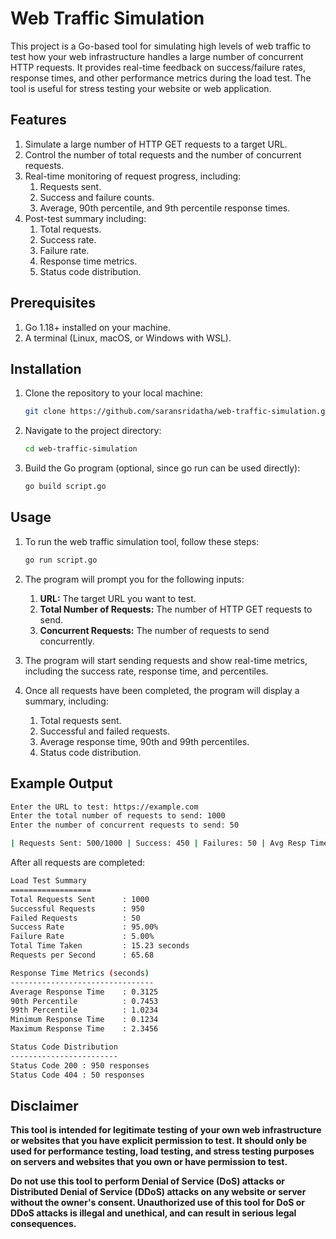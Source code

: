 # Web Traffic Simulation
This project is a Go-based tool for simulating high levels of web traffic to test how your web infrastructure handles a large number of concurrent HTTP requests. It provides real-time feedback on success/failure rates, response times, and other performance metrics during the load test. The tool is useful for stress testing your website or web application.

## Features
1. Simulate a large number of HTTP GET requests to a target URL.
2. Control the number of total requests and the number of concurrent requests.
3. Real-time monitoring of request progress, including:
     1. Requests sent.
     2. Success and failure counts.
     3. Average, 90th percentile, and 9th percentile response times.
4. Post-test summary including:
     1. Total requests.
     2. Success rate.
     3. Failure rate.
     4. Response time metrics.
     5. Status code distribution.
        
## Prerequisites
1. Go 1.18+ installed on your machine.
2. A terminal (Linux, macOS, or Windows with WSL).

## Installation
1. Clone the repository to your local machine:
   ```bash
   git clone https://github.com/saransridatha/web-traffic-simulation.git
   ```
2. Navigate to the project directory:
   ```bash
   cd web-traffic-simulation
   ```
3. Build the Go program (optional, since go run can be used directly):
   ```bash
   go build script.go
   ```
## Usage
1. To run the web traffic simulation tool, follow these steps:
   ```bash
   go run script.go
   ```
2. The program will prompt you for the following inputs:

      1. **URL:** The target URL you want to test.
      2. **Total Number of Requests:** The number of HTTP GET requests to send.
      3. **Concurrent Requests:** The number of requests to send concurrently.
3. The program will start sending requests and show real-time metrics, including the success rate, response time, and percentiles.
4. Once all requests have been completed, the program will display a summary, including:

      1. Total requests sent.
      2. Successful and failed requests.
      3. Average response time, 90th and 99th percentiles.
      4. Status code distribution.

## Example Output
```bash
Enter the URL to test: https://example.com
Enter the total number of requests to send: 1000
Enter the number of concurrent requests to send: 50

| Requests Sent: 500/1000 | Success: 450 | Failures: 50 | Avg Resp Time: 0.3234s | 90th Pctl: 0.7453 | 99th Pctl: 1.0234s | Elapsed Time: 10.43s
```
After all requests are completed:
```bash
Load Test Summary
==================
Total Requests Sent      : 1000
Successful Requests      : 950
Failed Requests          : 50
Success Rate             : 95.00%
Failure Rate             : 5.00%
Total Time Taken         : 15.23 seconds
Requests per Second      : 65.68

Response Time Metrics (seconds)
--------------------------------
Average Response Time    : 0.3125
90th Percentile          : 0.7453
99th Percentile          : 1.0234
Minimum Response Time    : 0.1234
Maximum Response Time    : 2.3456

Status Code Distribution
------------------------
Status Code 200 : 950 responses
Status Code 404 : 50 responses
```

## Disclaimer

**This tool is intended for legitimate testing of your own web infrastructure or websites that you have explicit permission to test. It should only be used for performance testing, load testing, and stress testing purposes on servers and websites that you own or have permission to test.**

**Do not use this tool to perform Denial of Service (DoS) attacks or Distributed Denial of Service (DDoS) attacks on any website or server without the owner's consent. Unauthorized use of this tool for DoS or DDoS attacks is illegal and unethical, and can result in serious legal consequences.**











   
